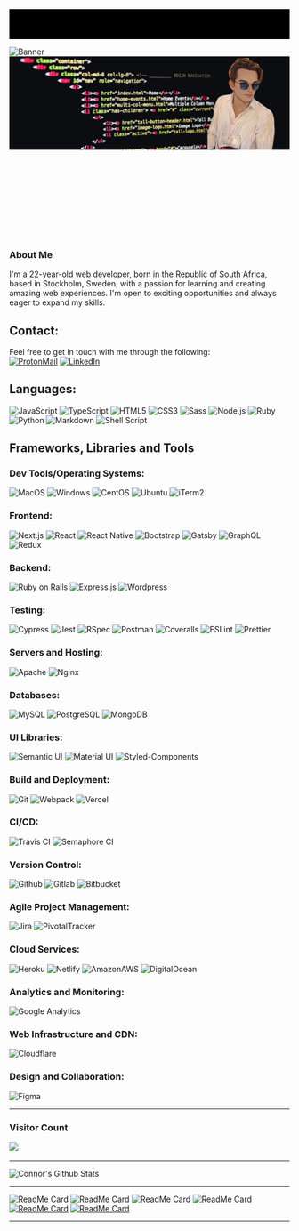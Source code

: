 
<!-- ![Header](https://capsule-render.vercel.app/api?text=Hi%20There,%20I%27m%20Connor,&desc=A%20web%20developer%20focused%20on%20frontend&type=waving&color=430098&fontColor=fff&fontAlignY=35&fontSize=50&animation=fadeIn&height=150) -->

<!-- ![Header Animation](https://grconnor.github.io/svg_text_animation/index.html) -->

<div align="center" style="background-color: black; padding: 20px;">
  <p style="color: white;">
    <!-- <img src="./assets/greeting-speed.gif" alt="greeting gif"> -->
  </p>
</div>

![Banner](https://capsule-render.vercel.app/api?text=A%20web%20developer%20focused%20on%20frontend&type=waving&color=430098&fontColor=fff&fontAlignY=35&fontSize=35&animation=fadeIn&height=150)
<img src="./assets/banner.png">
<svg>

### About Me

I'm a 22-year-old web developer, born in the Republic of South Africa, based in Stockholm, Sweden, with a passion for learning and creating amazing web experiences. I'm open to exciting opportunities and always eager to expand my skills.

## Contact:

<!-- Proton old: 8B89CC -->
Feel free to get in touch with me through the following:  
[![ProtonMail](https://img.shields.io/badge/ProtonMail-8a90c7?style=for-the-badge&logo=protonmail&logoColor=white)](mailto:connor.roelofsen@protonmail.com)
[![LinkedIn](https://img.shields.io/badge/LinkedIn-0077B5?style=for-the-badge&logo=linkedin&logoColor=white)](https://www.linkedin.com/in/connor-roelofsen)

## Languages:

![JavaScript](https://img.shields.io/badge/-JavaScript-FFA500?style=for-the-badge&logo=javascript&logoColor=white)
![TypeScript](https://img.shields.io/badge/TypeScript-C21325?style=for-the-badge&logo=typescript&logoColor=white)
![HTML5](https://img.shields.io/badge/HTML5-430098?style=for-the-badge&logo=html5&logoColor=white)
![CSS3](https://img.shields.io/badge/CSS3-007ACC?style=for-the-badge&logo=css3&logoColor=white)
![Sass](https://img.shields.io/badge/Sass-FFA500?style=for-the-badge&logo=sass&logoColor=white)
![Node.js](https://img.shields.io/badge/-Nodejs-C21325?style=for-the-badge&logo=Node.js&logoColor=white)
![Ruby](https://img.shields.io/badge/-Ruby-430098?style=for-the-badge&logo=ruby&logoColor=white)
![Python](https://img.shields.io/badge/-Python-007ACC?style=for-the-badge&logo=python&logoColor=white)
![Markdown](https://img.shields.io/badge/Markdown-FFA500?style=for-the-badge&logo=markdown&logoColor=white)
![Shell Script](https://img.shields.io/badge/Shell_Script-C21325?style=for-the-badge&logo=gnu-bash&logoColor=white)

## Frameworks, Libraries and Tools

### Dev Tools/Operating Systems:

![MacOS](https://img.shields.io/badge/mac%20os-FFA500?style=for-the-badge&logo=apple&logoColor=white)
![Windows](https://img.shields.io/badge/Windows-C21325?style=for-the-badge&logo=windows&logoColor=white)
![CentOS](https://img.shields.io/badge/Cent%20OS-430098?style=for-the-badge&logo=CentOS&logoColor=white)
![Ubuntu](https://img.shields.io/badge/Ubuntu-007ACC?style=for-the-badge&logo=ubuntu&logoColor=white)
![iTerm2](https://img.shields.io/badge/iTerm2-FFA500?style=for-the-badge&logo=iterm2&logoColor=white)

### Frontend:

![Next.js](https://img.shields.io/badge/next.js-FFA500?style=for-the-badge&logo=nextdotjs&logoColor=white)
![React](https://img.shields.io/badge/-React-C21325?style=for-the-badge&logo=react&logoColor=white)
![React Native](https://img.shields.io/badge/React_Native-430098?style=for-the-badge&logo=react&logoColor=white)
![Bootstrap](https://img.shields.io/badge/Bootstrap-007ACC?style=for-the-badge&logo=bootstrap&logoColor=white)
![Gatsby](https://img.shields.io/badge/Gatsby-FFA500?style=for-the-badge&logo=gatsby&logoColor=white)
![GraphQL](https://img.shields.io/badge/-GraphQL-C21325?style=for-the-badge&logo=graphql&logoColor=white)
![Redux](https://img.shields.io/badge/-Redux-430098?style=for-the-badge&logo=redux)

### Backend:

![Ruby on Rails](https://img.shields.io/badge/-Ruby%20on%20Rails-FFA500?style=for-the-badge&logo=ruby-on-rails)
![Express.js](https://img.shields.io/badge/Express.js-C21325?style=for-the-badge&logo=express.js&logoColor=white)
![Wordpress](https://img.shields.io/badge/Wordpress-430098?style=for-the-badge&logo=wordpress&logoColor=white)

### Testing:

![Cypress](https://img.shields.io/badge/-Cypress-FFA500?style=for-the-badge&logo=cypress&logoColor=white)
![Jest](https://img.shields.io/badge/-Jest-430098?style=for-the-badge&logo=jest&logoColor=white)
![RSpec](https://img.shields.io/badge/RSpec-007ACC?style=for-the-badge&logo=ruby&logoColor=white)
![Postman](https://img.shields.io/badge/Postman-FFA500?style=for-the-badge&logo=postman&logoColor=white)
![Coveralls](https://img.shields.io/badge/-Coveralls-C21325?style=for-the-badge&logo=coveralls)
![ESLint](https://img.shields.io/badge/eslint-430098?style=for-the-badge&logo=eslint&logoColor=white)
![Prettier](https://img.shields.io/badge/prettier-007ACC?style=for-the-badge&logo=prettier&logoColor=white)

### Servers and Hosting:

![Apache](https://img.shields.io/badge/Apache-FFA500?&style=for-the-badge&logo=apache&logoColor=white)
![Nginx](https://img.shields.io/badge/NGINX-C21325?&style=for-the-badge&logo=nginx&logoColor=white)

### Databases:

![MySQL](https://img.shields.io/badge/MySQL-FFA500?&style=for-the-badge&logo=mysql&logoColor=white)
![PostgreSQL](https://img.shields.io/badge/PostgreSQL-C21325?style=for-the-badge&logo=postgresql&logoColor=white)
![MongoDB](https://img.shields.io/badge/MongoDB-430098?style=for-the-badge&logo=mongodb&logoColor=white)

### UI Libraries:

![Semantic UI](https://img.shields.io/badge/semantic%20ui-FFA500?style=for-the-badge&logo=semanticuireact&logoColor=white)
![Material UI](https://img.shields.io/badge/Material--UI-C21325?style=for-the-badge&logo=material-ui&logoColor=white)
![Styled-Components](https://img.shields.io/badge/styled--components-430098?style=for-the-badge&logo=styled-components&logoColor=white)

### Build and Deployment:

![Git](https://img.shields.io/badge/GIT-FFA500?style=for-the-badge&logo=git&logoColor=white)
![Webpack](https://img.shields.io/badge/Webpack-C21325?&style=for-the-badge&logo=webpack&logoColor=white)
![Vercel](https://img.shields.io/badge/Vercel-430098?style=for-the-badge&logo=vercel&logoColor=white)

### CI/CD:

![Travis CI](https://img.shields.io/badge/travis_CI-FFA500?style=for-the-badge&logo=travisci&logoColor=white)
![Semaphore CI](https://img.shields.io/badge/Semaphore%20CI-C21325?logo=semaphoreci&logoColor=fff&style=for-the-badge)

### Version Control:

![Github](https://img.shields.io/badge/-GitHub-FFA500?style=for-the-badge&logo=github&logoColor=white)
![Gitlab](https://img.shields.io/badge/GitLab-C21325?style=for-the-badge&logo=gitlab&logoColor=white)
![Bitbucket](https://img.shields.io/badge/Bitbucket-430098?style=for-the-badge&logo=bitbucket&logoColor=white)

### Agile Project Management:

![Jira](https://img.shields.io/badge/Jira-FFA500?style=for-the-badge&logo=Jira&logoColor=white)
![PivotalTracker](https://img.shields.io/badge/-Pivotal%20Tracker-C21325?style=for-the-badge&logo=pivotaltracker)

### Cloud Services:

![Heroku](https://img.shields.io/badge/-Heroku-FFA500?style=for-the-badge&logo=heroku&logoColor=white)
![Netlify](https://img.shields.io/badge/Netlify-C21325?style=for-the-badge&logo=netlify&logoColor=white)
![AmazonAWS](https://img.shields.io/badge/Amazon_AWS-430098?style=for-the-badge&logo=amazon-aws&logoColor=white)
![DigitalOcean](https://img.shields.io/badge/DigitalOcean-007ACC?&style=for-the-badge&logo=digitalocean&logoColor=white)

### Analytics and Monitoring:

![Google Analytics](https://img.shields.io/badge/Google%20Analytics-FFA500?style=for-the-badge&logo=google%20analytics&logoColor=white)

### Web Infrastructure and CDN:

![Cloudflare](https://img.shields.io/badge/Cloudflare-FFA500?style=for-the-badge&logo=Cloudflare&logoColor=white)

### Design and Collaboration:

![Figma](https://img.shields.io/badge/Figma-FFA500?style=for-the-badge&logo=figma&logoColor=white)

---
### Visitor Count
<img src="https://profile-counter.glitch.me/grconnor/count.svg" />

---

![Connor's Github Stats](https://github-readme-stats.vercel.app/api?username=grconnor&show_icons=true&theme=midnight-purple&hide=stars,contribs)

<!-- [![Connor's wakatime stats](https://github-readme-stats.vercel.app/api/wakatime?username=grconnor)](https://github.com/grconnor/github-readme-stats) -->

---

[![ReadMe Card](https://github-readme-stats.vercel.app/api/pin/?username=grconnor&repo=client_admin_el_gaucho_nyheter&bg_color=000000&theme=midnight-purple)](https://github.com/grconnor/client_admin_el_gaucho_nyheter)
[![ReadMe Card](https://github-readme-stats.vercel.app/api/pin/?username=grconnor&repo=client_user_el_gaucho_nyheter&bg_color=000000&theme=midnight-purple)](https://github.com/grconnor/client_user_el_gaucho_nyheter)
[![ReadMe Card](https://github-readme-stats.vercel.app/api/pin/?username=grconnor&repo=mobile_el_gaucho_nyheter&bg_color=000000&theme=midnight-purple)](https://github.com/grconnor/mobile_el_gaucho_nyheter)
[![ReadMe Card](https://github-readme-stats.vercel.app/api/pin/?username=grconnor&repo=api_el_gaucho_nyheter&bg_color=000000&theme=midnight-purple)](https://github.com/grconnor/api_el_gaucho_nyheter)
[![ReadMe Card](https://github-readme-stats.vercel.app/api/pin/?username=grconnor&repo=connorroelofsen.com&bg_color=000000&theme=midnight-purple)](https://github.com/grconnor/connorroelofsen.com)
[![ReadMe Card](https://github-readme-stats.vercel.app/api/pin/?username=grconnor&repo=connorroelofsen.com_and_subdomains&bg_color=000000&theme=midnight-purple)](https://github.com/grconnor/connorroelofsen.com_and_subdomains)

---